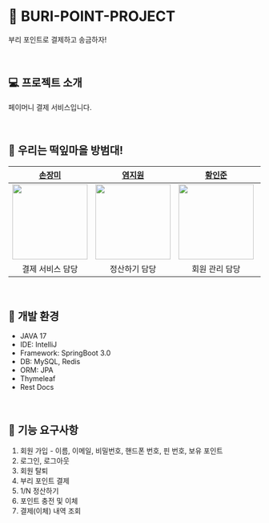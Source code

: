 # 🌱 BURI-POINT-PROJECT
부리 포인트로 결제하고 송금하자!

<br>

## 💻 프로젝트 소개
페이머니 결제 서비스입니다.

<br>

## 👮 우리는 떡잎마을 방범대!

| [손장미](https://github.com/sonrose) | [염지원](https://github.com/xx10222) | [황인준](https://github.com/InJun2) | [황하림](https://github.com/HwangHarim) | [김기현](https://github.com/KimKiHyun0206) | [이상호](https://github.com/LSH-3016) |
| :----------------: | :----------------: | :----------------: | :----------------: | :----------------: | :----------------: |
| <img src="https://www.tv-asahi.co.jp/shinchan/character/img/01.png" width="150"/> | <img src="https://www.tv-asahi.co.jp/shinchan/character/img/04.png" width="150"/> | <img src="https://www.tv-asahi.co.jp/shinchan/character/img/13.png" width="150"/> | <img src="https://www.tv-asahi.co.jp/shinchan/character/img/11.png" width="150"/> | <img src="https://www.tv-asahi.co.jp/shinchan/character/img/10.png" width="150"/> | <img src="https://www.tv-asahi.co.jp/shinchan/character/img/12.png" width="150"/> |
| 결제 서비스 담당 | 정산하기 담당 | 회원 관리 담당 | 충전 및 이체 담당 | 내역 조회 담당 | 인프라 담당 |

<br>

## 🔨 개발 환경
- JAVA 17
- IDE: IntelliJ
- Framework: SpringBoot 3.0
- DB: MySQL, Redis
- ORM: JPA
- Thymeleaf
- Rest Docs

<br>

## 📌 기능 요구사항
1. 회원 가입 - 이름, 이메일, 비밀번호, 핸드폰 번호, 핀 번호, 보유 포인트
2. 로그인, 로그아웃
3. 회원 탈퇴
4. 부리 포인트 결제
5. 1/N 정산하기
6. 포인트 충전 및 이체
7. 결제(이체) 내역 조회
